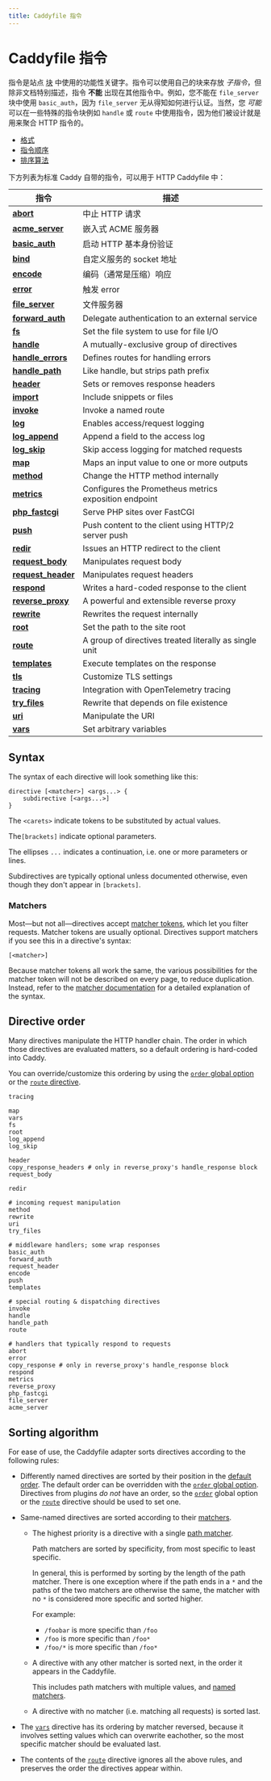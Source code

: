 ```yaml
---
title: Caddyfile 指令
---
```


<style>
#directive-table table {
	margin: 0 auto;
	overflow: hidden;
}

#directive-table tr:hover {
	background: rgba(109, 226, 255, 0.11);
}

#directive-table tr td:first-child {
	position: relative;
}

#directive-table a:before {
	content: '';
	position: absolute;
	left: 0;
	top: 0;
	bottom: 0;
	display: block;
	width: 100vw;
}
</style>

<h1 id="caddyfile-directives">
	Caddyfile 指令
</h1>

指令是站点 [块](/docs/caddyfile/concepts#blocks) 中使用的功能性关键字。指令可以使用自己的块来存放 _子指令_，但除非文档特别描述，指令 **不能** 出现在其他指令中。例如，您不能在 `file_server` 块中使用 `basic_auth`，因为 `file_server` 无从得知如何进行认证。当然，您 _可能_ 可以在一些特殊的指令块例如 `handle` 或 `route` 中使用指令，因为他们被设计就是用来聚合 HTTP 指令的。

- [格式](#syntax)
- [指令顺序](#directive-order)
- [排序算法](#sorting-algorithm)

下方列表为标准 Caddy 自带的指令，可以用于 HTTP Caddyfile 中：

<div id="directive-table">

指令 | 描述
----------|------------
**[abort](/docs/zh/caddyfile/directives/abort)** | 中止 HTTP 请求
**[acme_server](/docs/zh/caddyfile/directives/acme_server)** | 嵌入式 ACME 服务器
**[basic_auth](/docs/zh/caddyfile/directives/basic_auth)** | 启动 HTTP 基本身份验证
**[bind](/docs/zh/caddyfile/directives/bind)** | 自定义服务的 socket 地址
**[encode](/docs/zh/caddyfile/directives/encode)** | 编码（通常是压缩）响应
**[error](/docs/zh/caddyfile/directives/error)** | 触发 error
**[file_server](/docs/zh/caddyfile/directives/file_server)** | 文件服务器
**[forward_auth](/docs/caddyfile/directives/forward_auth)** | Delegate authentication to an external service
**[fs](/docs/caddyfile/directives/fs)** | Set the file system to use for file I/O
**[handle](/docs/caddyfile/directives/handle)** | A mutually-exclusive group of directives
**[handle_errors](/docs/caddyfile/directives/handle_errors)** | Defines routes for handling errors
**[handle_path](/docs/caddyfile/directives/handle_path)** | Like handle, but strips path prefix
**[header](/docs/caddyfile/directives/header)** | Sets or removes response headers
**[import](/docs/caddyfile/directives/import)** | Include snippets or files
**[invoke](/docs/caddyfile/directives/invoke)** | Invoke a named route
**[log](/docs/caddyfile/directives/log)** | Enables access/request logging
**[log_append](/docs/caddyfile/directives/log_append)** | Append a field to the access log
**[log_skip](/docs/caddyfile/directives/log_skip)** | Skip access logging for matched requests
**[map](/docs/caddyfile/directives/map)** | Maps an input value to one or more outputs
**[method](/docs/caddyfile/directives/method)** | Change the HTTP method internally
**[metrics](/docs/caddyfile/directives/metrics)** | Configures the Prometheus metrics exposition endpoint
**[php_fastcgi](/docs/caddyfile/directives/php_fastcgi)** | Serve PHP sites over FastCGI
**[push](/docs/caddyfile/directives/push)** | Push content to the client using HTTP/2 server push
**[redir](/docs/caddyfile/directives/redir)** | Issues an HTTP redirect to the client
**[request_body](/docs/caddyfile/directives/request_body)** | Manipulates request body
**[request_header](/docs/caddyfile/directives/request_header)** | Manipulates request headers
**[respond](/docs/caddyfile/directives/respond)** | Writes a hard-coded response to the client
**[reverse_proxy](/docs/caddyfile/directives/reverse_proxy)** | A powerful and extensible reverse proxy
**[rewrite](/docs/caddyfile/directives/rewrite)** | Rewrites the request internally
**[root](/docs/caddyfile/directives/root)** | Set the path to the site root
**[route](/docs/caddyfile/directives/route)** | A group of directives treated literally as single unit
**[templates](/docs/caddyfile/directives/templates)** | Execute templates on the response
**[tls](/docs/caddyfile/directives/tls)** | Customize TLS settings
**[tracing](/docs/caddyfile/directives/tracing)** | Integration with OpenTelemetry tracing
**[try_files](/docs/caddyfile/directives/try_files)** | Rewrite that depends on file existence
**[uri](/docs/caddyfile/directives/uri)** | Manipulate the URI
**[vars](/docs/caddyfile/directives/vars)** | Set arbitrary variables

</div>

## Syntax

The syntax of each directive will look something like this:

```caddy-d
directive [<matcher>] <args...> {
	subdirective [<args...>]
}
```

The `<carets>` indicate tokens to be substituted by actual values.

The`[brackets]` indicate optional parameters.

The ellipses `...` indicates a continuation, i.e. one or more parameters or lines.

Subdirectives are typically optional unless documented otherwise, even though they don't appear in `[brackets]`.


### Matchers

Most—but not all—directives accept [matcher tokens](/docs/caddyfile/matchers#syntax), which let you filter requests. Matcher tokens are usually optional. Directives support matchers if you see this in a directive's syntax:

```caddy-d
[<matcher>]
```

Because matcher tokens all work the same, the various possibilities for the matcher token will not be described on every page, to reduce duplication. Instead, refer to the [matcher documentation](/docs/caddyfile/matchers) for a detailed explanation of the syntax.


## Directive order

Many directives manipulate the HTTP handler chain. The order in which those directives are evaluated matters, so a default ordering is hard-coded into Caddy.

You can override/customize this ordering by using the [`order` global option](/docs/caddyfile/options#order) or the [`route` directive](/docs/caddyfile/directives/route).

```caddy-d
tracing

map
vars
fs
root
log_append
log_skip

header
copy_response_headers # only in reverse_proxy's handle_response block
request_body

redir

# incoming request manipulation
method
rewrite
uri
try_files

# middleware handlers; some wrap responses
basic_auth
forward_auth
request_header
encode
push
templates

# special routing & dispatching directives
invoke
handle
handle_path
route

# handlers that typically respond to requests
abort
error
copy_response # only in reverse_proxy's handle_response block
respond
metrics
reverse_proxy
php_fastcgi
file_server
acme_server
```



## Sorting algorithm

For ease of use, the Caddyfile adapter sorts directives according to the following rules:

- Differently named directives are sorted by their position in the [default order](#directive-order). The default order can be overridden with the [`order` global option](/docs/caddyfile/options). Directives from plugins _do not_ have an order, so the [`order`](/docs/caddyfile/options) global option or the [`route`](/docs/caddyfile/directives/route) directive should be used to set one.

- Same-named directives are sorted according to their [matchers](/docs/caddyfile/matchers#syntax).

  - The highest priority is a directive with a single [path matcher](/docs/caddyfile/matchers#path-matchers).

    Path matchers are sorted by specificity, from most specific to least specific.
	
	In general, this is performed by sorting by the length of the path matcher. There is one exception where if the path ends in a `*` and the paths of the two matchers are otherwise the same, the matcher with no `*` is considered more specific and sorted higher.

    For example:
    - `/foobar` is more specific than `/foo`
    - `/foo` is more specific than `/foo*`
    - `/foo/*` is more specific than `/foo*`

  - A directive with any other matcher is sorted next, in the order it appears in the Caddyfile.

    This includes path matchers with multiple values, and [named matchers](/docs/caddyfile/matchers#named-matchers).

  - A directive with no matcher (i.e. matching all requests) is sorted last.

- The [`vars`](/docs/caddyfile/directives/vars) directive has its ordering by matcher reversed, because it involves setting values which can overwrite eachother, so the most specific matcher should be evaluated last.

- The contents of the [`route`](/docs/caddyfile/directives/route) directive ignores all the above rules, and preserves the order the directives appear within.
